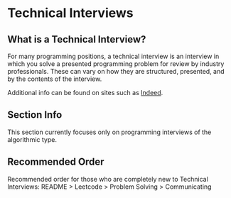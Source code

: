 # Technical Interviews

## What is a Technical Interview?
For many programming positions, a technical interview is an interview in which you solve a presented programming problem for review by industry professionals.
These can vary on how they are structured, presented, and by the contents of the interview.

Additional info can be found on sites such as [Indeed](https://www.indeed.com/career-advice/interviewing/technical-interview).

## Section Info
This section currently focuses only on programming interviews of the algorithmic type.

## Recommended Order
Recommended order for those who are completely new to Technical Interviews:
README > Leetcode > Problem Solving > Communicating
